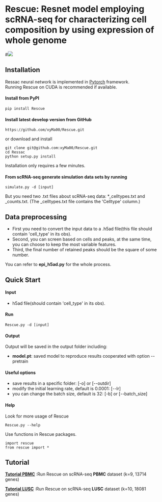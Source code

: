 # Rescue: Resnet model employing scRNA-seq for characterizing cell composition by using expression of whole genome

#![](https://github.com/xyMa00/Rescue/wiki/png/Rescue_model.png)


## Installation  

Ressac neural network is implemented in [Pytorch](https://pytorch.org/) framework.  
Running Rescue on CUDA is recommended if available.   

#### Install from PyPI

    pip install Rescue

#### Install latest develop version from GitHub
    https://github.com/xyMa00/Rescue.git
or download and install

	git clone git@github.com:xyMa00/Rescue.git
	cd Ressac
	python setup.py install
    
Installation only requires a few minutes. 

 #### From scRNA-seq generate simulation data sets by running 

    simulate.py -d [input]
But you need two .txt files about scRNA-seq data: *_celltypes.txt and _counts.txt.
(The _celltypes.txt file contains the 'Celltype' column.)



## Data preprocessing
* First you need to convert the input data to a .h5ad file(this file should contain 'cell_type' in its obs).
* Second, you can screen based on cells and peaks, at the same time, you can choose to keep the most variable features.
* Third, the final number of retained peaks should be the square of some number.

You can refer to **epi_h5ad.py** for the whole process.


## Quick Start

#### Input
* h5ad file(should contain 'cell_type' in its obs).

#### Run 

    Rescue.py -d [input]

#### Output
Output will be saved in the output folder including:
* **model.pt**:  saved model to reproduce results cooperated with option --pretrain


#### Useful options  
* save results in a specific folder: [-o] or [--outdir] 
* modify the initial learning rate, default is 0.0001: [--lr]  
* you can change the batch size, default is 32: [-b] or [--batch_size] 


#### Help
Look for more usage of Rescue 

	Rescue.py --help 

Use functions in Rescue packages.

	import rescue
	from rescue import *

## Tutorial
**[Tutorial PBMC](https://github.com/xyMa00/Rescue/wiki/PBMC)**   :Run Rescue on scRNA-seq **PBMC** dataset (k=9, 13714 genes)


**[Tutorial LUSC](https://github.com/xyMa00/Rescue/wiki/LUSC)**   :Run Rescue on scRNA-seq **LUSC** dataset (k=10, 18081 genes)

